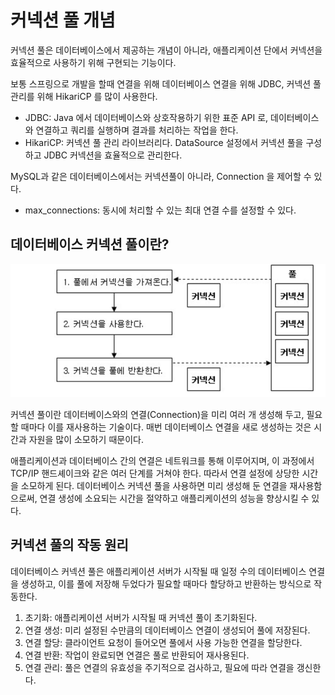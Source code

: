 # 커넥션 풀 개념

커넥션 풀은 데이터베이스에서 제공하는 개념이 아니라, 애플리케이션 단에서 커넥션을 효율적으로 사용하기 위해 구현되는 기능이다. 

보통 스프링으로 개발을 할때 연결을 위해 데이터베이스 연결을 위해 JDBC, 커넥션 풀 관리를 위해 HikariCP 를 많이 사용한다.
- JDBC: Java 에서 데이터베이스와 상호작용하기 위한 표준 API 로, 데이터베이스와 연결하고 쿼리를 실행하며 결과를 처리하는 작업을 한다.
- HikariCP: 커넥션 풀 관리 라이브러리다. DataSource 설정에서 커넥션 풀을 구성하고 JDBC 커넥션을 효율적으로 관리한다.

MySQL과 같은 데이터베이스에서는 커넥션풀이 아니라, Connection 을 제어할 수 있다. 
- max_connections: 동시에 처리할 수 있는 최대 연결 수를 설정할 수 있다.

## 데이터베이스 커넥션 풀이란?

![image](../images/Connection_Pool.png)

커넥션 풀이란 데이터베이스와의 연결(Connection)을 미리 여러 개 생성해 두고, 필요할 때마다 이를 재사용하는 기술이다. 
매번 데이터베이스 연결을 새로 생성하는 것은 시간과 자원을 많이 소모하기 때문이다.

애플리케이션과 데이터베이스 간의 연결은 네트워크를 통해 이루어지며, 이 과정에서 TCP/IP 핸드셰이크와 같은 여러 단계를 거쳐야 한다. 따라서 연결 설정에 상당한 시간을 소모하게 된다.
데이터베이스 커넥션 풀을 사용하면 미리 생성해 둔 연결을 재사용함으로써, 연결 생성에 소요되는 시간을 절약하고 애플리케이션의 성능을 향상시킬 수 있다.


## 커넥션 풀의 작동 원리

데이터베이스 커넥션 풀은 애플리케이션 서버가 시작될 때 일정 수의 데이터베이스 연결을 생성하고, 이를 풀에 저장해 두었다가 필요할 때마다 할당하고 반환하는 방식으로 작동한다.

1. 초기화: 애플리케이션 서버가 시작될 때 커넥션 풀이 초기화된다.
2. 연결 생성: 미리 설정된 수만큼의 데이터베이스 연결이 생성되어 풀에 저장된다.
3. 연결 할당: 클라이언트 요청이 들어오면 풀에서 사용 가능한 연결을 할당한다.
4. 연결 반환: 작업이 완료되면 연결은 풀로 반환되어 재사용된다.
5. 연결 관리: 풀은 연결의 유효성을 주기적으로 검사하고, 필요에 따라 연결을 갱신한다.


 